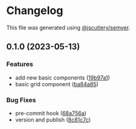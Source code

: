 # Changelog

This file was generated using [@jscutlery/semver](https://github.com/jscutlery/semver).

## 0.1.0 (2023-05-13)


### Features

* add new basic components ([19b97a1](https://github.com/clayton-duarte/cpd/commit/19b97a1d1af3652579d5cd7077886a6aff6d8c6b))
* basic grid component ([ba84a85](https://github.com/clayton-duarte/cpd/commit/ba84a858612394f985ee8f365925774b33e7c01a))


### Bug Fixes

* pre-commit hook ([68a756a](https://github.com/clayton-duarte/cpd/commit/68a756a9de569229a1cfc7f66ba24dfc28014c1f))
* version and publish ([8c81c7c](https://github.com/clayton-duarte/cpd/commit/8c81c7ca317c1445a248d01aa1b79a225ffeb747))
